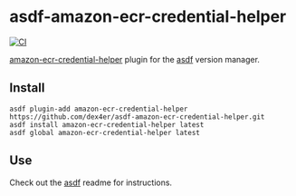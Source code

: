 # asdf-amazon-ecr-credential-helper

[![CI](https://github.com/dex4er/asdf-amazon-ecr-credential-helper/actions/workflows/ci.yml/badge.svg)](https://github.com/dex4er/asdf-amazon-ecr-credential-helper/actions/workflows/ci.yml)

[amazon-ecr-credential-helper](https://github.com/awslabs/amazon-ecr-credential-helper) plugin for the [asdf](https://github.com/asdf-vm/asdf) version manager.

## Install

```shell
asdf plugin-add amazon-ecr-credential-helper https://github.com/dex4er/asdf-amazon-ecr-credential-helper.git
asdf install amazon-ecr-credential-helper latest
asdf global amazon-ecr-credential-helper latest
```

## Use

Check out the [asdf](https://github.com/asdf-vm/asdf) readme for instructions.
